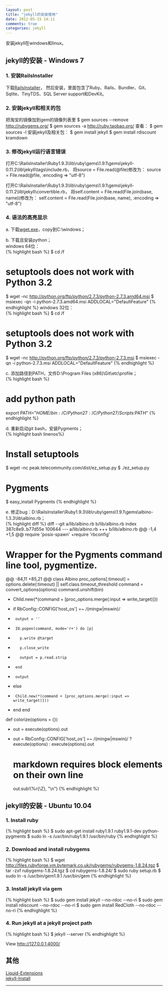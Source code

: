 ```yaml
---
layout: post
title: "jekyll的安装使用"
date: 2012-05-15 14:11
comments: true
categories: jekyll
---
```


安装jekyll在windows和linux。
## jekyll的安装 - Windows 7 ##
### 1. 安装RailsInstaller ###
下载[RailsInstaller](http://railsinstaller.org/)，
然后安装，里面包含了Ruby、Rails、Bundler、Git、Sqlite、TinyTDS、SQL Server support和DevKit。

### 2. 安装jekyll和相关的包 ###
把淘宝的镜像加到gem的镜像列表里
	$ gem sources --remove http://rubygems.org/
	$ gem sources -a http://ruby.taobao.org/
查看：
	$ gem sources -l
安装jekyll及相关包：
	$ gem install jekyll
	$ gem install rdiscount kramdown

### 3. 修改jekyll运行语言错误 ###
打开C:\RailsInstaller\Ruby1.9.3\lib\ruby\gems\1.9.1\gems\jekyll-0.11.2\lib\jekyll\tags\include.rb，
将source = File.read(@file)修改为：
	source = File.read(@file, :encoding => "utf-8")

打开C:\RailsInstaller\Ruby1.9.3\lib\ruby\gems\1.9.1\gems\jekyll-0.11.2\lib\jekyll\convertible.rb，
将self.content = File.read(File.join(base, name))修改为：
	self.content = File.read(File.join(base, name), :encoding => "utf-8")

### 4. 语法的高亮显示 ###
a. 下载[wget.exe](http://users.ugent.be/~bpuype/wget/)，copy到C:\windows；    

b. 下载且安装python；    
windows 64位：    
{% highlight bash %}
$ cd /f
# setuptools does not work with Python 3.2
$ wget -nc http://python.org/ftp/python/2.7.3/python-2.7.3.amd64.msi
$ msiexec -qn -i python-2.7.3.amd64.msi ADDLOCAL="DefaultFeature"
{% endhighlight %}
windows 32位：    
{% highlight bash %}
$ cd /f
# setuptools does not work with Python 3.2
$ wget -nc http://python.org/ftp/python/2.7.3/python-2.7.3.msi
$ msiexec -qn -i python-2.7.3.msi ADDLOCAL="DefaultFeature"
{% endhighlight %}

c. 添加路径到PATH，文件D:\Program Files (x86)\Git\etc\profile；    
{% highlight bash %}
# add python path
export PATH="$HOME/bin:/C/Python27:/C/Python27/Scripts:$PATH"
{% endhighlight %}

d. 重新启动git bash，安装Pygments；    
{% highlight bash linenos%}
# Install setuptools 
$ wget -nc peak.telecommunity.com/dist/ez_setup.py
$ ./ez_setup.py
# Pygments
$ easy_install Pygments
{% endhighlight %}

e. 修正bug：D:\RailsInstaller\Ruby1.9.3\lib\ruby\gems\1.9.1\gems\albino-1.3.3\lib\albino.rb；    
{% highlight diff %}
diff --git a/lib/albino.rb b/lib/albino.rb
index 387c8e9..b77d55e 100644
--- a/lib/albino.rb
+++ b/lib/albino.rb
@@ -1,4 +1,5 @@
 require 'posix-spawn'
+require 'rbconfig'
 
 ##
 # Wrapper for the Pygments command line tool, pygmentize.
@@ -84,11 +85,21 @@ class Albino
     proc_options[:timeout] = options.delete(:timeout) || self.class.timeout_threshold
     command = convert_options(options)
     command.unshift(bin)
-    Child.new(*(command + [proc_options.merge(:input => write_target)]))
+    if RbConfig::CONFIG['host_os'] =~ /(mingw|mswin)/
+      output = ''
+      IO.popen(command, mode='r+') do |p|
+        p.write @target
+        p.close_write
+        output = p.read.strip
+      end
+      output
+    else
+      Child.new(*(command + [proc_options.merge(:input => write_target)]))
+    end
   end
 
   def colorize(options = {})
-    out = execute(options).out
+    out = RbConfig::CONFIG['host_os'] =~ /(mingw|mswin)/ ? execute(options) : execute(options).out
 
     # markdown requires block elements on their own line
     out.sub!(%r{</pre></div>\Z}, "</pre>\n</div>")
{% endhighlight %}

## jekyll的安装 - Ubuntu 10.04 ##
### 1. Install ruby ###
{% highlight bash %}
$ sudo apt-get install ruby1.9.1 ruby1.9.1-dev python-pygments
$ sudo ln -s /usr/bin/ruby1.9.1 /usr/bin/ruby
{% endhighlight %}

### 2. Download and install rubygems ###
{% highlight bash %}
$ wget http://files.rubyforge.vm.bytemark.co.uk/rubygems/rubygems-1.8.24.tgz
$ tar -zxf rubygems-1.8.24.tgz
$ cd rubygems-1.8.24/
$ sudo ruby setup.rb
$ sudo ln -s /usr/bin/gem1.9.1 /usr/bin/gem
{% endhighlight %}

### 3. Install jekyll via gem ###
{% highlight bash %}
$ sudo gem install jekyll --no-rdoc --no-ri
$ sudo gem install rdiscount --no-rdoc --no-ri
$ sudo gem install RedCloth --no-rdoc --no-ri
{% endhighlight %}

### 4. Run jekyll at a jekyll project path ###
{% highlight bash %}
$ jekyll --server
{% endhighlight %}

View http://127.0.0.1:4000/

## 其他 ##
[Liquid-Extensions](https://github.com/mojombo/jekyll/wiki/Liquid-Extensions/)    
[jekyll-Install](https://github.com/mojombo/jekyll/wiki/Install)    

<hr />
